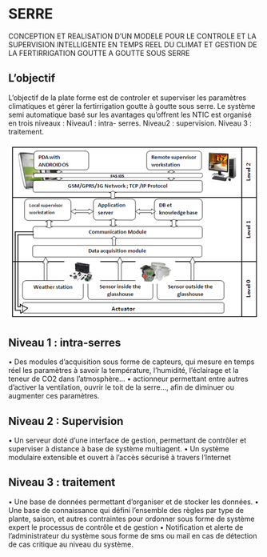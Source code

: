# SERRE
CONCEPTION ET REALISATION D’UN MODELE POUR LE CONTROLE ET LA SUPERVISION INTELLIGENTE EN TEMPS REEL DU CLIMAT ET GESTION DE LA FERTIRRIGATION GOUTTE A GOUTTE SOUS SERRE 

L’objectif 
--
L’objectif de la plate forme est de controler et superviser les paramètres climatiques et gérer la fertirrigation goutte à goutte sous serre.
Le système semi automatique basé sur les avantages qu’offrent les NTIC est organisé en trois  niveaux :
Niveau1 : intra- serres.  Niveau2 : supervision.  Niveau 3 : traitement.

![Alt text](/doc/img1.png?raw=true)

Niveau 1 : intra-serres
--
•	Des modules d’acquisition sous forme de capteurs, qui mesure en temps réel les paramètres à savoir la température, l’humidité, l’éclairage et la teneur de CO2 dans l’atmosphère…
•	actionneur permettant entre autres d’activer la ventilation, ouvrir le toit de la serre…, afin de diminuer ou augmenter ces paramètres.

Niveau 2 : Supervision
--
•	Un serveur doté d’une interface de gestion, permettant de contrôler et superviser à distance à base de système multiagent.
•	Un système modulaire extensible et ouvert à l’accès sécurisé à travers l’Internet

Niveau 3 : traitement
--
•	Une base de données permettant d’organiser et de stocker les données.
•	Une base de connaissance qui défini l’ensemble des règles par type de plante, saison, et autres contraintes pour ordonner  sous forme de système expert le processus de contrôle et de gestion
•	Notification et alerte de l’administrateur du système sous forme de sms ou mail en cas de détection de cas critique au niveau du système.
